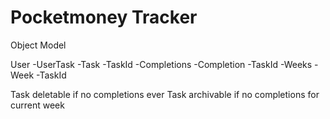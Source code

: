 #  Pocketmoney Tracker

Object Model

User
-UserTask
    -Task
        -TaskId
-Completions
    -Completion
        -TaskId
-Weeks
    -Week
        -TaskId


Task deletable if no completions ever
Task archivable if no completions for current week


